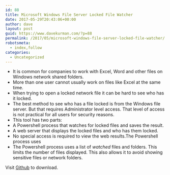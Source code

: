 ```yaml
---
id: 88
title: Microsoft Windows File Server Locked File Watcher
date: 2017-05-29T20:43:06+00:00
author: dave
layout: post
guid: https://www.davekurman.com/?p=88
permalink: /2017/05/microsoft-windows-file-server-locked-file-watcher/
robotsmeta:
  - index,follow
categories:
  - Uncategorized
---
```

* It is common for companies to work with Excel, Word and other files on Windows network shared folders.
* More than one user cannot usually work on files like Excel at the same time.
* When trying to open a locked network file it can be hard to see who has it locked.
* The best method to see who has a file locked is from the Windows file server. But that requires Administrator level access. That level of access is not practical for all users for security reasons.
* This tool has two parts:
* A Powershell process that watches for locked files and saves the result.
* A web server that displays the locked files and who has them locked.
* No special access is required to view the web results.The Powershell process uses
* The Powershell process uses a list of _watched_ files and folders. This limits the number of files displayed. This also allows it to avoid showing sensitive files or network folders.

Visit [Github](https://github.com/p7th0n/check_for_locked_files) to download.